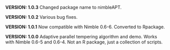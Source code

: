**VERSION: 1.0.3**
Changed package name to nimbleAPT.

**VERSION: 1.0.2**
Various bug fixes.

**VERSION: 1.0.1**
Now compatible with Nimble 0.6-6.
Converted to Rpackage.

**VERSION: 1.0.0**
Adaptive parallel tempering algorithm and demo.
Works with Nimble 0.6-5 and 0.6-4.
Not an R package, just a collection of scripts.

